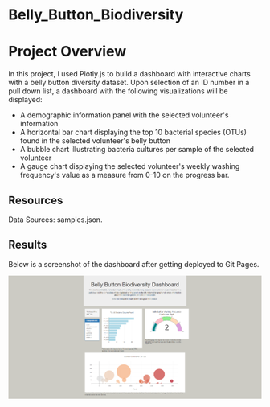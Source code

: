 # Belly_Button_Biodiversity
# Project Overview
In this project, I used Plotly.js to build a dashboard with interactive charts with a belly button diversity dataset. Upon selection of an ID number in a pull down list, a dashboard with the following visualizations will be displayed:
- A demographic information panel with the selected volunteer's information
- A horizontal bar chart displaying the top 10 bacterial species (OTUs) found in the selected volunteer's belly button
- A bubble chart illustrating bacteria cultures per sample of the selected volunteer
- A gauge chart displaying the selected volunteer's weekly washing frequency's value as a measure from 0-10 on the progress bar.

## Resources
Data Sources: samples.json.

## Results
Below is a screenshot of the dashboard after getting deployed to Git Pages.

![Belly Button Biodiversity Dashboard](https://github.com/nhipqnguyen/Belly_Button_Biodiversity/blob/main/images/dashboard.png)
